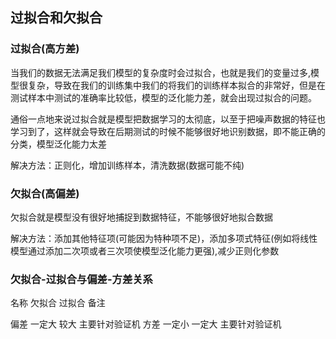 ## 过拟合和欠拟合

### 过拟合(高方差)

  当我们的数据无法满足我们模型的复杂度时会过拟合，也就是我们的变量过多,模型很复杂，导致在我们的训练集中我们的将我们的训练样本拟合的非常好，但是在测试样本中测试的准确率比较低，模型的泛化能力差，就会出现过拟合的问题。
  
  通俗一点地来说过拟合就是模型把数据学习的太彻底，以至于把噪声数据的特征也学习到了，这样就会导致在后期测试的时候不能够很好地识别数据，即不能正确的分类，模型泛化能力太差
  
  解决方法：正则化，增加训练样本，清洗数据(数据可能不纯)


### 欠拟合(高偏差)

  欠拟合就是模型没有很好地捕捉到数据特征，不能够很好地拟合数据

  解决方法：添加其他特征项(可能因为特种项不足)，添加多项式特征(例如将线性模型通过添加二次项或者三次项使模型泛化能力更强),减少正则化参数




### 欠拟合-过拟合与偏差-方差关系

名称        欠拟合         过拟合        备注

偏差        一定大          较大        主要针对验证机
方差        一定小         一定大       主要针对验证机





